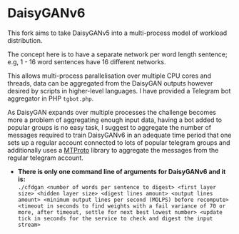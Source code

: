# DaisyGANv6
This fork aims to take DaisyGANv5 into a multi-process model of workload distribution.

The concept here is to have a separate network per word length sentence; e.g, 1 - 16 word sentences have 16 different networks.

This allows multi-process parallelisation over multiple CPU cores and threads, data can be aggregated from the DaisyGAN outputs however desired by scripts in higher-level languages. I have provided a Telegram bot aggregator in PHP `tgbot.php`.

As DaisyGAN expands over multiple processes the challenge becomes more a problem of aggregating enough input data, having a bot added to popular groups is no easy task, I suggest to aggregate the number of messages required to train DaisyGANv6 in an adequate time period that one sets up a regular account connected to lots of popular telegram groups and additionally uses a [MTProto](https://www.google.com/search?&q=telegram+proto+libraries) library to aggregate the messages from the regular telegram account.
<br>
- **There is only one command line of arguments for DaisyGANv6 and it is:**<br>
`./cfdgan <number of words per sentence to digest> <first layer size> <hidden layer size> <digest lines amount> <output lines amount> <minimum output lines per second (MOLPS) before recompute> <timeout in seconds to find weights with a fail variance of 70 or more, after timeout, settle for next best lowest number> <update tick in seconds for the service to check and digest the input stream>`
